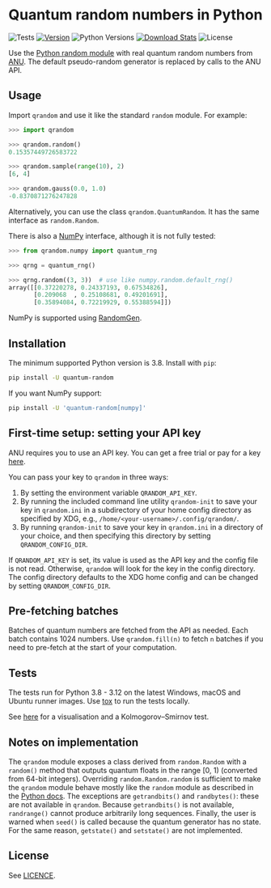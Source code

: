 # Quantum random numbers in Python

![Tests](https://img.shields.io/github/actions/workflow/status/sbalian/quantum-random/tests.yml?label=tests
)
[![Version](https://img.shields.io/pypi/v/quantum-random)](https://pypi.org/project/quantum-random/)
![Python Versions](https://img.shields.io/pypi/pyversions/quantum-random)
[![Download Stats](https://img.shields.io/pypi/dm/quantum-random)](https://pypistats.org/packages/quantum-random)
![License](https://img.shields.io/github/license/sbalian/quantum-random)

Use the [Python random module][pyrandom] with real quantum random numbers from
[ANU][anu]. The default pseudo-random generator is replaced by calls to
the ANU API.

## Usage

Import `qrandom` and use it like the standard `random` module. For example:

```python
>>> import qrandom

>>> qrandom.random()
0.15357449726583722

>>> qrandom.sample(range(10), 2)
[6, 4]

>>> qrandom.gauss(0.0, 1.0)
-0.8370871276247828
```

Alternatively, you can use the class `qrandom.QuantumRandom`. It has the same
interface as `random.Random`.

There is also a [NumPy][numpy] interface, although it is not fully tested:

```python
>>> from qrandom.numpy import quantum_rng

>>> qrng = quantum_rng()

>>> qrng.random((3, 3))  # use like numpy.random.default_rng()
array([[0.37220278, 0.24337193, 0.67534826],
       [0.209068  , 0.25108681, 0.49201691],
       [0.35894084, 0.72219929, 0.55388594]])
```

NumPy is supported using [RandomGen][randomgen].

## Installation

The minimum supported Python version is 3.8. Install with `pip`:

```bash
pip install -U quantum-random
```

If you want NumPy support:

```bash
pip install -U 'quantum-random[numpy]'
```

## First-time setup: setting your API key

ANU requires you to use an API key. You can get a free trial or pay for a key
[here][anupricing].

You can pass your key to `qrandom` in three ways:

1. By setting the environment variable `QRANDOM_API_KEY`.
2. By running the included command line utility `qrandom-init` to save your
key in `qrandom.ini` in a subdirectory of your home config directory
as specified by XDG, e.g., `/home/<your-username>/.config/qrandom/`.
3. By running `qrandom-init` to save your key in `qrandom.ini` in a directory
of your choice, and then specifying this directory by setting
`QRANDOM_CONFIG_DIR`.

If `QRANDOM_API_KEY` is set, its value is used as the API key and the
config file is not read. Otherwise, `qrandom` will look for the key
in the config directory. The config directory defaults to the XDG home config
and can be changed by setting `QRANDOM_CONFIG_DIR`.

## Pre-fetching batches

Batches of quantum numbers are fetched from the API as needed.
Each batch contains 1024 numbers. Use `qrandom.fill(n)` to fetch `n` batches
if you need to pre-fetch at the start of your computation.

## Tests

The tests run for Python 3.8 - 3.12 on the latest Windows,
macOS and Ubuntu runner images. Use [tox][tox] to run the tests locally.

See [here](./analysis/uniform.md) for a visualisation and a Kolmogorov–Smirnov
test.

## Notes on implementation

The `qrandom` module exposes a class derived from `random.Random` with a
`random()` method that outputs quantum floats in the range [0, 1)
(converted from 64-bit integers). Overriding `random.Random.random`
is sufficient to make the `qrandom` module behave mostly like the
`random` module as described in the [Python docs][pyrandom]. The exceptions
are `getrandbits()` and `randbytes()`: these are not available in
`qrandom`. Because `getrandbits()` is not available, `randrange()` cannot
produce arbitrarily long sequences. Finally, the user is warned when `seed()`
is called because the quantum generator has no state. For the same reason,
`getstate()` and `setstate()` are not implemented.

## License

See [LICENCE](./LICENSE).

[anu]: https://quantumnumbers.anu.edu.au
[anupricing]: https://quantumnumbers.anu.edu.au/pricing
[pyrandom]: https://docs.python.org/3/library/random.html
[tox]: https://tox.wiki/en/latest/
[numpy]: https://numpy.org
[randomgen]: https://github.com/bashtage/randomgen
